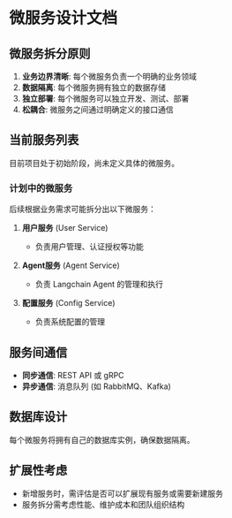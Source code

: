 # 微服务设计文档

## 微服务拆分原则

1. **业务边界清晰**: 每个微服务负责一个明确的业务领域
2. **数据隔离**: 每个微服务拥有独立的数据存储
3. **独立部署**: 每个微服务可以独立开发、测试、部署
4. **松耦合**: 微服务之间通过明确定义的接口通信

## 当前服务列表

目前项目处于初始阶段，尚未定义具体的微服务。

### 计划中的微服务

后续根据业务需求可能拆分出以下微服务：

1. **用户服务** (User Service)
   - 负责用户管理、认证授权等功能

2. **Agent服务** (Agent Service)
   - 负责 Langchain Agent 的管理和执行

3. **配置服务** (Config Service)
   - 负责系统配置的管理

## 服务间通信

- **同步通信**: REST API 或 gRPC
- **异步通信**: 消息队列 (如 RabbitMQ、Kafka)

## 数据库设计

每个微服务将拥有自己的数据库实例，确保数据隔离。

## 扩展性考虑

- 新增服务时，需评估是否可以扩展现有服务或需要新建服务
- 服务拆分需考虑性能、维护成本和团队组织结构